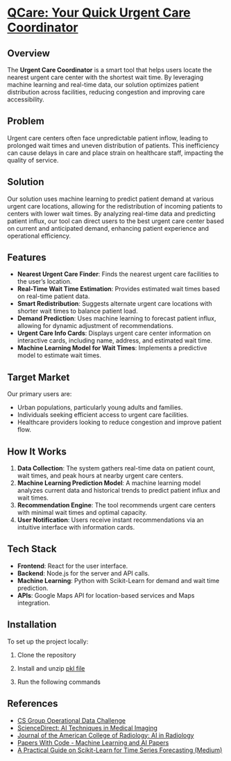 # [QCare: Your Quick Urgent Care Coordinator](https://dorahacks.io/buidl/19374)

## Overview
The **Urgent Care Coordinator** is a smart tool that helps users locate the nearest urgent care center with the shortest wait time. By leveraging machine learning and real-time data, our solution optimizes patient distribution across facilities, reducing congestion and improving care accessibility.

## Problem
Urgent care centers often face unpredictable patient inflow, leading to prolonged wait times and uneven distribution of patients. This inefficiency can cause delays in care and place strain on healthcare staff, impacting the quality of service.

## Solution
Our solution uses machine learning to predict patient demand at various urgent care locations, allowing for the redistribution of incoming patients to centers with lower wait times. By analyzing real-time data and predicting patient influx, our tool can direct users to the best urgent care center based on current and anticipated demand, enhancing patient experience and operational efficiency.

## Features
- **Nearest Urgent Care Finder**: Finds the nearest urgent care facilities to the user’s location.
- **Real-Time Wait Time Estimation**: Provides estimated wait times based on real-time patient data.
- **Smart Redistribution**: Suggests alternate urgent care locations with shorter wait times to balance patient load.
- **Demand Prediction**: Uses machine learning to forecast patient influx, allowing for dynamic adjustment of recommendations.
- **Urgent Care Info Cards**: Displays urgent care center information on interactive cards, including name, address, and estimated wait time.
- **Machine Learning Model for Wait Times**: Implements a predictive model to estimate wait times.

## Target Market
Our primary users are:
- Urban populations, particularly young adults and families.
- Individuals seeking efficient access to urgent care facilities.
- Healthcare providers looking to reduce congestion and improve patient flow.

## How It Works
1. **Data Collection**: The system gathers real-time data on patient count, wait times, and peak hours at nearby urgent care centers.
2. **Machine Learning Prediction Model**: A machine learning model analyzes current data and historical trends to predict patient influx and wait times.
3. **Recommendation Engine**: The tool recommends urgent care centers with minimal wait times and optimal capacity.
4. **User Notification**: Users receive instant recommendations via an intuitive interface with information cards.

## Tech Stack
- **Frontend**: React for the user interface.
- **Backend**: Node.js for the server and API calls.
- **Machine Learning**: Python with Scikit-Learn for demand and wait time prediction.
- **APIs**: Google Maps API for location-based services and Maps integration.

## Installation

To set up the project locally:

1. Clone the repository

2. Install and unzip [pkl file](https://drive.google.com/file/d/1er3q6aY1HwG0IFH7qa2ZsCKP0doaXMqt/view?usp=sharing)

3. Run the following commands

## References
- [CS Group Operational Data Challenge](https://cs.group/operational-data-challenge/)
- [ScienceDirect: AI Techniques in Medical Imaging](https://www.sciencedirect.com/science/article/pii/S187705092202097X)
- [Journal of the American College of Radiology: AI in Radiology](https://www.jacr.org/article/S1546-1440(17)31014-1/abstract)
- [Papers With Code - Machine Learning and AI Papers](https://paperswithcode.com/)
- [A Practical Guide on Scikit-Learn for Time Series Forecasting (Medium)](https://medium.com/@mouse3mic3/a-practical-guide-on-scikit-learn-for-time-series-forecasting-bbd15b611a5d)



